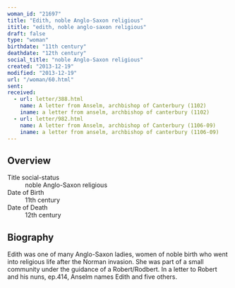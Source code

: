 ```yaml
---
woman_id: "21697"
title: "Edith, noble Anglo-Saxon religious"
ititle: "edith, noble anglo-saxon religious"
draft: false
type: "woman"
birthdate: "11th century"
deathdate: "12th century"
social_title: "noble Anglo-Saxon religious"
created: "2013-12-19"
modified: "2013-12-19"
url: "/woman/60.html"
sent:
received:
  - url: letter/388.html
    name: A letter from Anselm, archbishop of Canterbury (1102)
    iname: a letter from anselm, archbishop of canterbury (1102)
  - url: letter/982.html
    name: A letter from Anselm, archbishop of Canterbury (1106-09)
    iname: a letter from anselm, archbishop of canterbury (1106-09)
---
```

<h2 class="mt-4">Overview</h2><dt>Title social-status</dt><dd>noble Anglo-Saxon religious</dd><dt>Date of Birth</dt><dd>11th century</dd><dt>Date of Death</dt><dd>12th century</dd><h2 class="mt-4">Biography</h2>Edith was one of many Anglo-Saxon ladies, women of noble birth who went into religious life after the Norman invasion.  She was part of a small community under the guidance of a Robert/Rodbert.  In a letter to Robert and his nuns, ep.414, Anselm names Edith and five others.